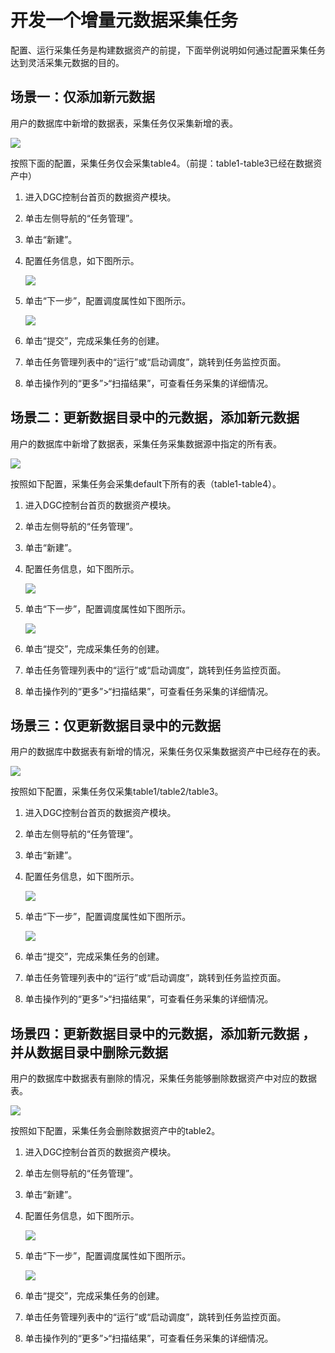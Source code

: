 # 开发一个增量元数据采集任务<a name="dgc_01_0829"></a>

配置、运行采集任务是构建数据资产的前提，下面举例说明如何通过配置采集任务达到灵活采集元数据的目的。

## 场景一：仅添加新元数据<a name="section965714520415"></a>

用户的数据库中新增的数据表，采集任务仅采集新增的表。

![](figures/zh-cn_image_0000001119008280.png)

按照下面的配置，采集任务仅会采集table4。（前提：table1-table3已经在数据资产中）

1.  进入DGC控制台首页的数据资产模块。
2.  单击左侧导航的“任务管理”。
3.  单击“新建”。
4.  配置任务信息，如下图所示。

    ![](figures/11-56.png)

5.  单击“下一步”，配置调度属性如下图所示。

    ![](figures/9.png)

6.  单击“提交”，完成采集任务的创建。
7.  单击任务管理列表中的“运行”或“启动调度”，跳转到任务监控页面。
8.  单击操作列的“更多”\>“扫描结果”，可查看任务采集的详细情况。

## 场景二：更新数据目录中的元数据，添加新元数据<a name="section1983175911618"></a>

用户的数据库中新增了数据表，采集任务采集数据源中指定的所有表。

![](figures/zh-cn_image_0000001165809485.png)

按照如下配置，采集任务会采集default下所有的表（table1-table4）。

1.  进入DGC控制台首页的数据资产模块。
2.  单击左侧导航的“任务管理”。
3.  单击“新建”。
4.  配置任务信息，如下图所示。

    ![](figures/22-57.png)

5.  单击“下一步”，配置调度属性如下图所示。

    ![](figures/9-58.png)

6.  单击“提交”，完成采集任务的创建。
7.  单击任务管理列表中的“运行”或“启动调度”，跳转到任务监控页面。
8.  单击操作列的“更多”\>“扫描结果”，可查看任务采集的详细情况。

## 场景三：仅更新数据目录中的元数据<a name="section748116371087"></a>

用户的数据库中数据表有新增的情况，采集任务仅采集数据资产中已经存在的表。

![](figures/zh-cn_image_0000001166948401.png)

按照如下配置，采集任务仅采集table1/table2/table3。

1.  进入DGC控制台首页的数据资产模块。
2.  单击左侧导航的“任务管理”。
3.  单击“新建”。
4.  配置任务信息，如下图所示。

    ![](figures/33.png)

5.  单击“下一步”，配置调度属性如下图所示。

    ![](figures/9-59.png)

6.  单击“提交”，完成采集任务的创建。
7.  单击任务管理列表中的“运行”或“启动调度”，跳转到任务监控页面。
8.  单击操作列的“更多”\>“扫描结果”，可查看任务采集的详细情况。

## 场景四：更新数据目录中的元数据，添加新元数据 ，并从数据目录中删除元数据<a name="section13942454101113"></a>

用户的数据库中数据表有删除的情况，采集任务能够删除数据资产中对应的数据表。

![](figures/zh-cn_image_0000001119015726.png)

按照如下配置，采集任务会删除数据资产中的table2。

1.  进入DGC控制台首页的数据资产模块。
2.  单击左侧导航的“任务管理”。
3.  单击“新建”。
4.  配置任务信息，如下图所示。

    ![](figures/44.png)

5.  单击“下一步”，配置调度属性如下图所示。

    ![](figures/9-60.png)

6.  单击“提交”，完成采集任务的创建。
7.  单击任务管理列表中的“运行”或“启动调度”，跳转到任务监控页面。
8.  单击操作列的“更多”\>“扫描结果”，可查看任务采集的详细情况。

